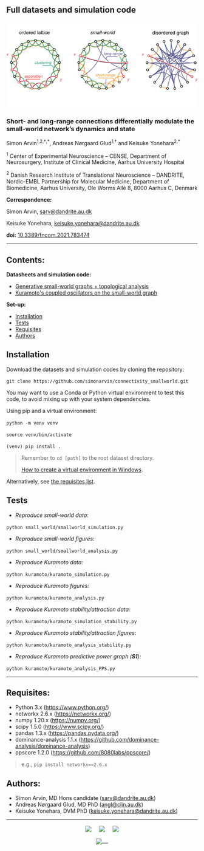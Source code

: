 Full datasets and simulation code
----
<p align="center">
  <img src="https://github.com/simonarvin/connectivity_smallworld/blob/main/misc/smallworld.svg" />
</p>

### Short- and long-range connections differentially modulate the small-world network’s dynamics and state

Simon Arvin<sup>1,2,†,\*</sup>, Andreas Nørgaard Glud<sup>1,†</sup> and Keisuke Yonehara<sup>2,\*</sup>

<sup>1</sup> Center of Experimental Neuroscience – CENSE, Department of Neurosurgery, Institute of Clinical Medicine, Aarhus University Hospital

<sup>2</sup> Danish Research Institute of Translational Neuroscience – DANDRITE, Nordic-EMBL Partnership for Molecular Medicine, Department of Biomedicine, Aarhus University, Ole Worms Allé 8, 8000 Aarhus C, Denmark

**Correspondence:**

Simon Arvin, sarv@dandrite.au.dk

Keisuke Yonehara, keisuke.yonehara@dandrite.au.dk

**doi:** [10.3389/fncom.2021.783474](10.3389/fncom.2021.783474)

----

## Contents:

**Datasheets and simulation code:**
- [Generative small-world graphs + topological analysis](https://github.com/simonarvin/connectivity_smallworld/tree/main/small_world)
- [Kuramoto's coupled oscillators on the small-world graph](https://github.com/simonarvin/connectivity_smallworld/tree/main/kuramoto)

**Set-up:**
- [Installation](#installation)
- [Tests](#tests)
- [Requisites](#requisites)
- [Authors](#authors)

## Installation

Download the datasets and simulation codes by cloning the repository:
```
git clone https://github.com/simonarvin/connectivity_smallworld.git
```

You may want to use a Conda or Python virtual environment to test this code, to avoid mixing up with your system dependencies.

Using pip and a virtual environment:

```python -m venv venv```

```source venv/bin/activate```

```(venv) pip install .```

> Remember to ```cd [path]``` to the root dataset directory.
> 
> [How to create a virtual environment in Windows](https://docs.python.org/3/library/venv.html).

Alternatively, see [the requisites list](#requisites).

## Tests

- *Reproduce small-world data:*

```python small_world/smallworld_simulation.py```

- *Reproduce small-world figures:*

```python small_world/smallworld_analysis.py```

- *Reproduce Kuramoto data:*

```python kuramoto/kuramoto_simulation.py```

- *Reproduce Kuramoto figures:*

```python kuramoto/kuramoto_analysis.py```

- *Reproduce Kuramoto stability/attraction data:*

```python kuramoto/kuramoto_simulation_stability.py```

- *Reproduce Kuramoto stability/attraction figures:*

```python kuramoto/kuramoto_analysis_stability.py```

- *Reproduce Kuramoto predictive power graph (**S1**):*

```python kuramoto/kuramoto_analysis_PPS.py```

----

## Requisites:
- Python 3.x (https://www.python.org/)
- networkx 2.6.x (https://networkx.org/)
- numpy 1.20.x (https://numpy.org/)
- scipy 1.5.0 (https://www.scipy.org/)
- pandas 1.3.x (https://pandas.pydata.org/)
- dominance-analysis 1.1.x (https://github.com/dominance-analysis/dominance-analysis)
- ppscore 1.2.0 (https://github.com/8080labs/ppscore/)

> e.g., ```pip install networkx==2.6.x```

## Authors:

- Simon Arvin, MD Hons candidate (sarv@dandrite.au.dk)
- Andreas Nørgaard Glud, MD PhD (angl@clin.au.dk)
- Keisuke Yonehara, DVM PhD (keisuke.yonehara@dandrite.au.dk)

----

<p align="center">
    <img src="https://github.com/simonarvin/eyeloop/blob/master/misc/imgs/aarhusuniversity.svg?raw=true" align="center" height="40">&nbsp;&nbsp;&nbsp;&nbsp;
    <img src="https://github.com/simonarvin/eyeloop/blob/master/misc/imgs/dandrite.svg?raw=true" align="center" height="40">&nbsp;&nbsp;&nbsp;&nbsp;
    <img src="https://github.com/simonarvin/connectivity_smallworld/blob/main/misc/CENSE.jpg" align="center" height="40">
</p>
<p align="center">
    <a href="http://www.yoneharalab.com">
    <img src="https://github.com/simonarvin/eyeloop/blob/master/misc/imgs/yoneharalab.svg?raw=true" align="center" height="18">&nbsp;&nbsp;&nbsp;&nbsp;
    </a>
    </p>
